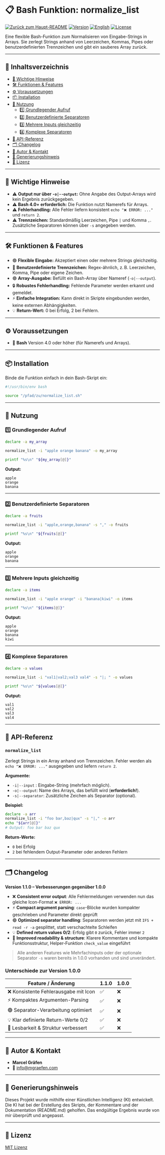 # 📋 Bash Funktion: normalize_list

[![Zurück zum Haupt-README](https://img.shields.io/badge/Main-README-blue?style=flat&logo=github)](../README.de.md)
[![Version](https://img.shields.io/badge/version-1.1.0-blue.svg)](#)
[![English](https://img.shields.io/badge/Sprache-English-blue)](./README.md)
[![License](https://img.shields.io/badge/license-MIT-lightgrey.svg)](https://opensource.org/licenses/MIT)

Eine flexible Bash-Funktion zum Normalisieren von Eingabe-Strings in Arrays. Sie zerlegt Strings anhand von Leerzeichen, Kommas, Pipes oder benutzerdefinierten Trennzeichen und gibt ein sauberes Array zurück.

---

## 🚀 Inhaltsverzeichnis

* [📌 Wichtige Hinweise](#-wichtige-hinweise)
* [🛠️ Funktionen & Features](#-funktionen--features)
* [⚙️ Voraussetzungen](#%EF%B8%8F-voraussetzungen)
* [📦 Installation](#-installation)
* [📝 Nutzung](#-nutzung)
  * [1️⃣ Grundlegender Aufruf](#1️⃣-grundlegender-aufruf)
  * [2️⃣ Benutzerdefinierte Separatoren](#2️⃣-benutzerdefinierte-separatoren)
  * [3️⃣ Mehrere Inputs gleichzeitig](#3️⃣-mehrere-inputs-gleichzeitig)
  * [4️⃣ Komplexe Separatoren](#4️⃣-komplexe-separatoren)
* [📌 API-Referenz](#-api-referenz)
* [🗂️ Changelog](#-changelog)
* [👤 Autor & Kontakt](#-autor--kontakt)
* [🤖 Generierungshinweis](#-generierungshinweis)
* [📜 Lizenz](#-lizenz)

---

## 📌 Wichtige Hinweise

* ⚠️ **Output nur über `-o|--output`:** Ohne Angabe des Output-Arrays wird kein Ergebnis zurückgegeben.
* ⚠️ **Bash 4.0+ erforderlich:** Die Funktion nutzt Namerefs für Arrays.
* ⚠️ **Fehlerhandling:** Alle Fehler liefern konsistent `echo "❌ ERROR: ..."` und `return 2`.
* ⚠️ **Trennzeichen:** Standardmäßig Leerzeichen, Pipe `|` und Komma `,`. Zusätzliche Separatoren können über `-s` angegeben werden.

---

## 🛠️ Funktionen & Features

* 🟢 **Flexible Eingabe:** Akzeptiert einen oder mehrere Strings gleichzeitig.
* 🔹 **Benutzerdefinierte Trennzeichen:** Regex-ähnlich, z. B. Leerzeichen, Komma, Pipe oder eigene Zeichen.
* 🟣 **Array-Ausgabe:** Befüllt ein Bash-Array über Nameref (`-o|--output`).
* 🔒 **Robustes Fehlerhandling:** Fehlende Parameter werden erkannt und gemeldet.
* ⚡ **Einfache Integration:** Kann direkt in Skripte eingebunden werden, keine externen Abhängigkeiten.
* 💡 **Return-Wert:** 0 bei Erfolg, 2 bei Fehlern.

---

## ⚙️ Voraussetzungen

* 🐚 **Bash** Version 4.0 oder höher (für Namerefs und Arrays).

---

## 📦 Installation

Binde die Funktion einfach in dein Bash-Skript ein:

```bash
#!/usr/bin/env bash

source "/pfad/zu/normalize_list.sh"
```

---

## 📝 Nutzung

### 1️⃣ Grundlegender Aufruf

```bash
declare -a my_array

normalize_list -i "apple orange banana" -o my_array

printf "%s\n" "${my_array[@]}"
```

**Output:**

```
apple
orange
banana
```

---

### 2️⃣ Benutzerdefinierte Separatoren

```bash
declare -a fruits

normalize_list -i "apple,orange,banana" -s "," -o fruits

printf "%s\n" "${fruits[@]}"
```

**Output:**

```
apple
orange
banana
```

---

### 3️⃣ Mehrere Inputs gleichzeitig

```bash
declare -a items

normalize_list -i "apple orange" -i "banana|kiwi" -o items

printf "%s\n" "${items[@]}"
```

**Output:**

```
apple
orange
banana
kiwi
```

---

### 4️⃣ Komplexe Separatoren

```bash
declare -a values

normalize_list -i "val1|val2;val3 val4" -s "|; " -o values

printf "%s\n" "${values[@]}"
```

**Output:**

```
val1
val2
val3
val4
```

---

## 📌 API-Referenz

### `normalize_list`

Zerlegt Strings in ein Array anhand von Trennzeichen. Fehler werden als `echo "❌ ERROR: ..."` ausgegeben und liefern `return 2`.

**Argumente:**

* `-i|--input` : Eingabe-String (mehrfach möglich).
* `-o|--output`: Name des Arrays, das befüllt wird (**erforderlich!**).
* `-s|--separator`: Zusätzliche Zeichen als Separator (optional).

**Beispiel:**

```bash
declare -a arr
normalize_list -i "foo bar,baz|qux" -s "|," -o arr
echo "${arr[@]}"
# Output: foo bar baz qux
```

**Return-Werte:**

* `0` bei Erfolg
* `2` bei fehlendem Output-Parameter oder anderen Fehlern

---

## 🗂️ Changelog

**Version 1.1.0 – Verbesserungen gegenüber 1.0.0**

- ❌ **Consistent error output**: Alle Fehlermeldungen verwenden nun das gleiche Icon-Format `❌ ERROR: ...`
- ⚡ **Compact argument parsing**: `case`-Blöcke wurden kompakter geschrieben und Parameter direkt geprüft
- 🟢 **Optimized separator handling**: Separatoren werden jetzt mit `IFS + read -r -a` gesplittet, statt verschachtelte Schleifen
- 💡 **Defined return values 0/2**: Erfolg gibt `0` zurück, Fehler immer `2`
- 📝 **Improved readability & structure**: Klarere Kommentare und kompakte Funktionsstruktur, Helper-Funktion `check_value` eingeführt

> Alle anderen Features wie Mehrfachinputs oder der optionale Separator `-s` waren bereits in 1.0.0 vorhanden und sind unverändert.

### Unterschiede zur Version 1.0.0

| Feature / Änderung                     | 1.1.0 | 1.0.0 |
|---------------------------------------|-------|-------|
| ❌ Konsistente Fehlerausgabe mit Icon |  ✅  |  ❌  |
| ⚡ Kompaktes Argumenten-Parsing       |  ✅  |  ❌  |
| 🟢 Separator-Verarbeitung optimiert   |  ✅  |  ❌  |
| 💡 Klar definierte Return-Werte 0/2   |  ✅  |  ❌  |
| 📝 Lesbarkeit & Struktur verbessert   |  ✅  |  ❌  |

---

## 👤 Autor & Kontakt

* **Marcel Gräfen**
* 📧 [info@mgraefen.com](mailto:info@mgraefen.com)

---

## 🤖 Generierungshinweis

Dieses Projekt wurde mithilfe einer Künstlichen Intelligenz (KI) entwickelt. Die KI hat bei der Erstellung des Skripts, der Kommentare und der Dokumentation (README.md) geholfen. Das endgültige Ergebnis wurde von mir überprüft und angepasst.

---

## 📜 Lizenz

[MIT Lizenz](LICENSE)
